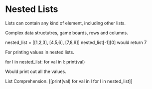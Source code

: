 # Nested Lists

Lists can contain any kind of element, including other lists.

Complex data structutres, game boards, rows and columns.

nested_list = [[1,2,3], [4,5,6], [7,8,9]]
nested_list[-1][0] would return 7

For printing values in nested lists.

for l in nested_list:
    for val in l:
    print(val)

Would print out all the values.

List Comprehension.
[[print(val) for val in l for l in nested_list]]


